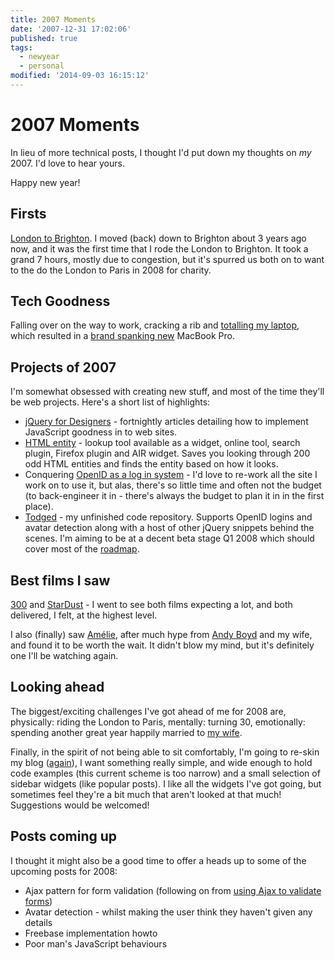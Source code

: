 ```yaml
---
title: 2007 Moments
date: '2007-12-31 17:02:06'
published: true
tags:
  - newyear
  - personal
modified: '2014-09-03 16:15:12'
---
```

# 2007 Moments

In lieu of more technical posts, I thought I'd put down my thoughts on *my* 2007.  I'd love to hear yours.

Happy new year!


<!--more-->

## Firsts

[London to Brighton](http://remysharp.com/2007/06/19/our-london-to-brighton-bike-ride-and-route/).  I moved (back) down to Brighton about 3 years ago now, and it was the first time that I rode the London to Brighton.  It took a grand 7 hours, mostly due to congestion, but it's spurred us both on to want to the do the London to Paris in 2008 for charity.

## Tech Goodness

Falling over on the way to work, cracking a rib and [totalling my laptop](http://remysharp.com/2006/12/14/the-delicate-apple/), which resulted in a [brand spanking new](http://remysharp.com/2006/12/21/the-delicate-apple-part-2/) MacBook Pro.

## Projects of 2007

I'm somewhat obsessed with creating new stuff, and most of the time they'll be web projects.  Here's a short list of highlights:

* [jQuery for Designers](http://jqueryfordesigners.com) - fortnightly articles detailing how to implement JavaScript goodness in to web sites.
* [HTML entity](http://leftlogic.com/lounge/articles/entity-lookup/) - lookup tool available as a widget, online tool, search plugin, Firefox plugin and AIR widget.  Saves you looking through 200 odd HTML entities and finds the entity based on how it looks.
* Conquering [OpenID as a log in system](http://remysharp.com/2007/12/21/how-to-integrate-openid-as-your-login-system/) - I'd love to re-work all the site I work on to use it, but alas, there's so little time and often not the budget (to back-engineer it in - there's always the budget to plan it in in the first place).
* [Todged](http://todged.com/) - my unfinished code repository.  Supports OpenID logins and avatar detection along with a host of other jQuery snippets behind the scenes. I'm aiming to be at a decent beta stage Q1 2008 which should cover most of the [roadmap](http://todged.com/roadmap).


## Best films I saw

[300](http://www.apple.com/trailers/wb/300/) and [StarDust](http://www.apple.com/trailers/paramount/stardust/) - I went to see both films expecting a lot, and both delivered, I felt, at the highest level.

I also (finally) saw [Amélie](http://www.imdb.com/title/tt0211915/), after much hype from [Andy Boyd](http://flickr.com/photos/remysharp/233636019/in/photostream/) and my wife, and found it to be worth the wait.  It didn't blow my mind, but it's definitely one I'll be watching again.

## Looking ahead

The biggest/exciting challenges I've got ahead of me for 2008 are, physically: riding the London to Paris, mentally: turning 30, emotionally: spending another great year happily married to [my wife](http://www.flickr.com/photos/remysharp/2151045633/).

Finally, in the spirit of not being able to sit comfortably, I'm going to re-skin my blog ([again](http://remysharp.com/2007/07/22/what-to-expect-next/)), I want something really simple, and wide enough to hold code examples (this current scheme is too narrow) and a small selection of sidebar widgets (like popular posts).  I like all the widgets I've got going, but sometimes feel they're a bit much that aren't looked at that much!  Suggestions would be welcomed!

## Posts coming up

I thought it might also be a good time to offer a heads up to some of the upcoming posts for 2008:

* Ajax pattern for form validation (following on from [using Ajax to validate forms](http://jqueryfordesigners.com/using-ajax-to-validate-forms/))
* Avatar detection - whilst making the user think they haven't given any details
* Freebase implementation howto
* Poor man's JavaScript behaviours
